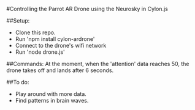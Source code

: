 #Controlling the Parrot AR Drone using the Neurosky in Cylon.js

##Setup:
* Clone this repo.
* Run 'npm install cylon-ardrone'
* Connect to the drone's wifi network
* Run 'node drone.js'

##Commands:
At the moment, when the 'attention' data reaches 50, the drone takes off and lands after 6 seconds.

##To do:
* Play around with more data.
* Find patterns in brain waves.